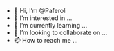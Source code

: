 - 👋 Hi, I’m @Paferoli
- 👀 I’m interested in ...
- 🌱 I’m currently learning ...
- 💞️ I’m looking to collaborate on ...
- 📫 How to reach me ...

<!---
Paferoli/Paferoli is a ✨ special ✨ repository because its `README.md` (this file) appears on your GitHub profile.
You can click the Preview link to take a look at your changes.
--->
